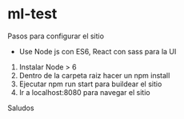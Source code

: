 # ml-test

Pasos para configurar el sitio
- Use Node js con ES6, React con sass para la UI

1. Instalar Node > 6
2. Dentro de la carpeta raiz hacer un npm install
3. Ejecutar npm run start para buildear el sitio
4. Ir a localhost:8080 para navegar el sitio

Saludos